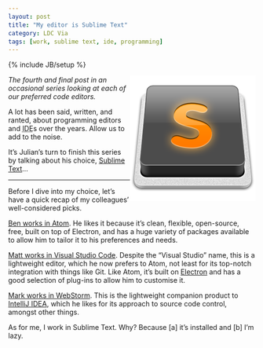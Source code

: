```yaml
---
layout: post
title: "My editor is Sublime Text"
category: LDC Via
tags: [work, sublime text, ide, programming]
---
```

{% include JB/setup %}
<div class="blog-header">
  <img src="/assets/img/blog/sublime-text-logo.png" alt="Header image: Sublime Text logo" title="Header image: Sublime Text logo" width="256px" height="256px" style="float: right;" />
</div>

_The fourth and final post in an occasional series looking at each of our preferred code editors._

A lot has been said, written, and ranted, about programming editors and <abbr title="Integrated Development Environment">IDE</abbr>s over the years. Allow us to add to the noise.

It’s Julian’s turn to finish this series by talking about his choice, [Sublime Text](https://www.sublimetext.com)…

----

Before I dive into my choice, let’s have a quick recap of my colleagues’ well-considered picks.

[Ben works in Atom](/2017/06/07/my-editor-atom). He likes it because it’s clean, flexible, open-source, free, built on top of Electron, and has a huge variety of packages available to allow him to tailor it to his preferences and needs.

[Matt works in Visual Studio Code](/2017/06/15/my-editor-vscode). Despite the “Visual Studio” name, this is a lightweight editor, which he now prefers to Atom, not least for its top-notch integration with things like Git. Like Atom, it’s built on [Electron](https://electron.atom.io) and has a good selection of plug-ins to allow him to customise it.

[Mark works in WebStorm](/2017/06/20/my-editor-webstorm). This is the lightweight companion product to [IntelliJ IDEA](https://www.jetbrains.com/idea/), which he likes for its approach to source code control, amongst other things.

As for me, I work in Sublime Text. Why? Because [a] it’s installed and [b] I’m lazy.

